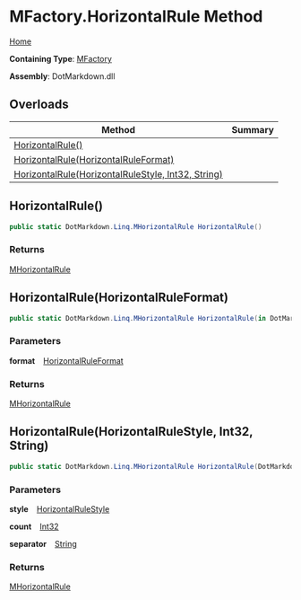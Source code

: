 # MFactory\.HorizontalRule Method

[Home](../../../../README.md)

**Containing Type**: [MFactory](../README.md)

**Assembly**: DotMarkdown\.dll

## Overloads

| Method | Summary |
| ------ | ------- |
| [HorizontalRule()](#DotMarkdown_Linq_MFactory_HorizontalRule) | |
| [HorizontalRule(HorizontalRuleFormat)](#DotMarkdown_Linq_MFactory_HorizontalRule_DotMarkdown_HorizontalRuleFormat__) | |
| [HorizontalRule(HorizontalRuleStyle, Int32, String)](#DotMarkdown_Linq_MFactory_HorizontalRule_DotMarkdown_HorizontalRuleStyle_System_Int32_System_String_) | |

## HorizontalRule\(\) <a id="DotMarkdown_Linq_MFactory_HorizontalRule"></a>

```csharp
public static DotMarkdown.Linq.MHorizontalRule HorizontalRule()
```

### Returns

[MHorizontalRule](../../MHorizontalRule/README.md)

## HorizontalRule\(HorizontalRuleFormat\) <a id="DotMarkdown_Linq_MFactory_HorizontalRule_DotMarkdown_HorizontalRuleFormat__"></a>

```csharp
public static DotMarkdown.Linq.MHorizontalRule HorizontalRule(in DotMarkdown.HorizontalRuleFormat format)
```

### Parameters

**format** &ensp; [HorizontalRuleFormat](../../../HorizontalRuleFormat/README.md)

### Returns

[MHorizontalRule](../../MHorizontalRule/README.md)

## HorizontalRule\(HorizontalRuleStyle, Int32, String\) <a id="DotMarkdown_Linq_MFactory_HorizontalRule_DotMarkdown_HorizontalRuleStyle_System_Int32_System_String_"></a>

```csharp
public static DotMarkdown.Linq.MHorizontalRule HorizontalRule(DotMarkdown.HorizontalRuleStyle style, int count = 3, string separator = " ")
```

### Parameters

**style** &ensp; [HorizontalRuleStyle](../../../HorizontalRuleStyle/README.md)

**count** &ensp; [Int32](https://docs.microsoft.com/en-us/dotnet/api/system.int32)

**separator** &ensp; [String](https://docs.microsoft.com/en-us/dotnet/api/system.string)

### Returns

[MHorizontalRule](../../MHorizontalRule/README.md)

